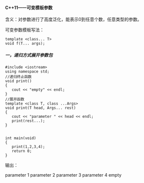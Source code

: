 #### C++11——可变模板参数

含义：对参数进行了高度泛化，能表示0到任意个数，任意类型的参数。



可变参数模板写法：

```
template <class... T>
void f(T... args);
```



##### 一，递归方式展开参数包

```
#include <iostream>
using namespace std;
//递归终止函数
void print()
{
   cout << "empty" << endl;
}
//展开函数
template <class T, class ...Args>
void print(T head, Args... rest)
{
   cout << "parameter " << head << endl;
   print(rest...);
}


int main(void)
{
   print(1,2,3,4);
   return 0;
}
```

输出：

parameter 1
parameter 2
parameter 3
parameter 4
empty